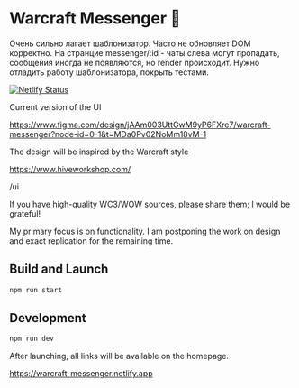 # Warcraft Messenger 💬

Очень сильно лагает шаблонизатор. Часто не обновляет DOM корректно. 
На странцие messenger/:id - чаты слева могут пропадать, сообщения иногда не появляются, но render происходит. Нужно отладить работу шаблонизатора, покрыть тестами.

[![Netlify Status](https://api.netlify.com/api/v1/badges/72ecce6c-c201-4db6-b504-4b62458ad995/deploy-status)](https://app.netlify.com/sites/warcraft-messenger/deploys)

Current version of the UI

https://www.figma.com/design/jAAm003UttGwM9yP6FXre7/warcraft-messenger?node-id=0-1&t=MDa0Pv02NoMm18vM-1

The design will be inspired by the Warcraft style

https://www.hiveworkshop.com/

/ui

If you have high-quality WC3/WOW sources, please share them; I would be grateful!

My primary focus is on functionality. I am postponing the work on design and exact replication for the remaining time.

## Build and Launch

```bash
npm run start
```

## Development

```bash
npm run dev
```

After launching, all links will be available on the homepage.

https://warcraft-messenger.netlify.app
